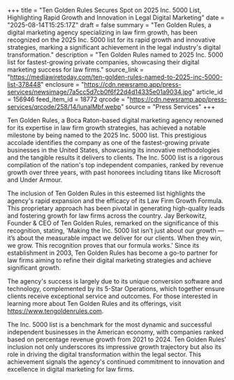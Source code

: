 +++
title = "Ten Golden Rules Secures Spot on 2025 Inc. 5000 List, Highlighting Rapid Growth and Innovation in Legal Digital Marketing"
date = "2025-08-14T15:25:17Z"
draft = false
summary = "Ten Golden Rules, a digital marketing agency specializing in law firm growth, has been recognized on the 2025 Inc. 5000 list for its rapid growth and innovative strategies, marking a significant achievement in the legal industry's digital transformation."
description = "Ten Golden Rules named to 2025 Inc. 5000 list for fastest-growing private companies, showcasing their digital marketing success for law firms."
source_link = "https://mediawiretoday.com/ten-golden-rules-named-to-2025-inc-5000-list-378448"
enclosure = "https://cdn.newsramp.app/press-services/newsimage/7a5cc5d7cb0f6f22d4d14335e01a9034.jpg"
article_id = 156946
feed_item_id = 18772
qrcode = "https://cdn.newsramp.app/press-services/qrcode/258/14/lunalMbf.webp"
source = "Press Services"
+++

<p>Ten Golden Rules, a Boca Raton-based digital marketing agency renowned for its expertise in law firm growth strategies, has achieved a notable milestone by being named to the 2025 Inc. 5000 list. This prestigious accolade identifies the company as one of the fastest-growing private businesses in the United States, showcasing its innovative methodologies and the tangible results it delivers to clients. The Inc. 5000 list is a rigorous compilation of the nation's top independent companies, ranked by revenue growth over three years, with past honorees including titans like Microsoft and Under Armour.</p><p>The inclusion of Ten Golden Rules in this esteemed list highlights the agency's rapid expansion and the efficacy of its Law Firm Growth Formula. This proprietary approach has been pivotal in generating high-quality leads and fostering growth for law firms across the country. Jay Berkowitz, Founder & CEO of Ten Golden Rules, remarked on the significance of this recognition, stating, 'Making the Inc. 5000 list isn’t just about our growth — it’s about the measurable impact we deliver for our clients. When they win, we grow. This recognition proves that our formula works.' Since its establishment in 2003, Ten Golden Rules has become a go-to partner for law firms aiming to refine their digital marketing strategies and achieve significant growth.</p><p>The agency's success is largely due to its unique conversion software and technology, complemented by its 5-Star Operations, which together ensure clients receive exceptional service and outcomes. For those interested in learning more about Ten Golden Rules and its offerings, visit <a href='https://www.tengoldenrules.com' rel='nofollow' target='_blank'>https://www.tengoldenrules.com</a>.</p><p>The Inc. 5000 list is a benchmark for the most dynamic and successful independent businesses in the American economy, with companies ranked based on percentage revenue growth from 2021 to 2024. Ten Golden Rules' inclusion not only underscores its impressive growth trajectory but also its role in driving the digital transformation within the legal sector. This achievement signals the agency's continued commitment to innovation and excellence in digital marketing for law firms.</p>